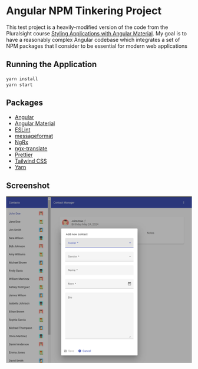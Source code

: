 # Angular NPM Tinkering Project

This test project is a heavily-modified version of the code from the Pluralsight course [Styling Applications with Angular Material](https://www.pluralsight.com/courses/angular-material). My goal is to have a reasonably complex Angular codebase which integrates a set of NPM packages that I consider to be essential for modern web applications

## Running the Application

```shell
yarn install
yarn start
```

## Packages

- [Angular](https://angular.dev/)
- [Angular Material](https://material.angular.io/)
- [ESLint](https://eslint.org/)
- [messageformat](https://messageformat.github.io/messageformat/)
- [NgRx](https://ngrx.io/)
- [ngx-translate](https://github.com/ngx-translate/core)
- [Prettier](https://prettier.io/)
- [Tailwind CSS](https://tailwindcss.com/)
- [Yarn](https://yarnpkg.com/)

## Screenshot

![Angular NPM Tinkering Project Preview](screenshots/preview.png)
